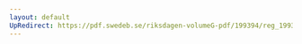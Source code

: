 ```yaml
---
layout: default
UpRedirect: https://pdf.swedeb.se/riksdagen-volumeG-pdf/199394/reg_199394/reg_199394_0312.pdf
---
```

